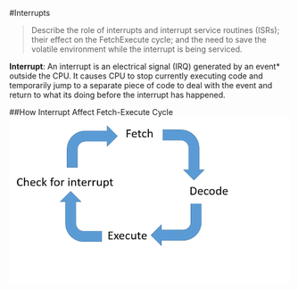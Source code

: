#Interrupts

>Describe the role of interrupts and interrupt
>service routines (ISRs); their effect on the FetchExecute
>cycle; and the need to save the volatile
>environment while the interrupt is being serviced.

**Interrupt**: An interrupt is an electrical signal (IRQ) generated by an event* outside the CPU.
It causes CPU to stop currently executing code and temporarily jump to a separate piece of code to deal with the event and return to what its doing before the interrupt has happened.

##How Interrupt Affect Fetch-Execute Cycle
![](resources/FetchInterrupt.png)
